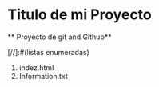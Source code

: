 # Titulo de mi Proyecto
** Proyecto de git and  Github**

[//]:#(listas enumeradas)
1. indez.html
2. Information.txt